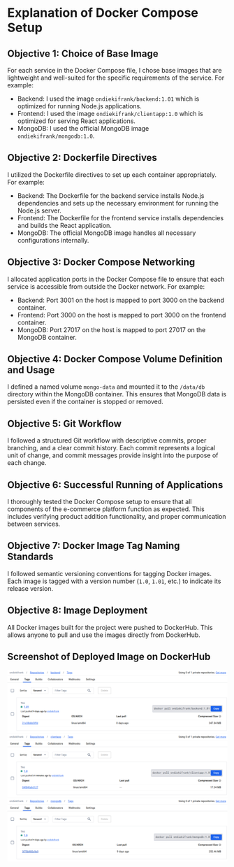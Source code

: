 # Explanation of Docker Compose Setup

## Objective 1: Choice of Base Image

For each service in the Docker Compose file, I chose base images that are lightweight and well-suited for the specific requirements of the service. For example:
- Backend: I used the image `ondiekifrank/backend:1.01` which is optimized for running Node.js applications.
- Frontend: I used the image `ondiekifrank/clientapp:1.0` which is optimized for serving React applications.
- MongoDB: I used the official MongoDB image `ondiekifrank/mongodb:1.0`.

## Objective 2: Dockerfile Directives

I utilized the Dockerfile directives to set up each container appropriately. For example:
- Backend: The Dockerfile for the backend service installs Node.js dependencies and sets up the necessary environment for running the Node.js server.
- Frontend: The Dockerfile for the frontend service installs dependencies and builds the React application.
- MongoDB: The official MongoDB image handles all necessary configurations internally.

## Objective 3: Docker Compose Networking

I allocated application ports in the Docker Compose file to ensure that each service is accessible from outside the Docker network. For example:
- Backend: Port 3001 on the host is mapped to port 3000 on the backend container.
- Frontend: Port 3000 on the host is mapped to port 3000 on the frontend container.
- MongoDB: Port 27017 on the host is mapped to port 27017 on the MongoDB container.

## Objective 4: Docker Compose Volume Definition and Usage

I defined a named volume `mongo-data` and mounted it to the `/data/db` directory within the MongoDB container. This ensures that MongoDB data is persisted even if the container is stopped or removed.

## Objective 5: Git Workflow

I followed a structured Git workflow with descriptive commits, proper branching, and a clear commit history. Each commit represents a logical unit of change, and commit messages provide insight into the purpose of each change.

## Objective 6: Successful Running of Applications

I thoroughly tested the Docker Compose setup to ensure that all components of the e-commerce platform function as expected. This includes verifying product addition functionality, and proper communication between services.

## Objective 7: Docker Image Tag Naming Standards

I followed semantic versioning conventions for tagging Docker images. Each image is tagged with a version number (`1.0`, `1.01`, etc.) to indicate its release version.

## Objective 8: Image Deployment

All Docker images built for the project were pushed to DockerHub. This allows anyone to pull and use the images directly from DockerHub.

## Screenshot of Deployed Image on DockerHub


![Backend](Backend.png)
![Clientapp](Clientapp.png)
![MongoDB](MongoDB.png)
